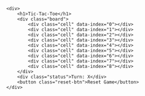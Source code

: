 <!DOCTYPE html>
<html lang="en">
<head>
    <meta charset="UTF-8">
    <meta name="viewport" content="width=device-width, initial-scale=1.0">
  <title>Tic-Tac-Toe Game</title>

</head>
<body>

    <div>
        <h1>Tic-Tac-Toe</h1>
        <div class="board">
            <div class="cell" data-index="0"></div>
            <div class="cell" data-index="1"></div>
            <div class="cell" data-index="2"></div>
            <div class="cell" data-index="3"></div>
            <div class="cell" data-index="4"></div>
            <div class="cell" data-index="5"></div>
            <div class="cell" data-index="6"></div>
            <div class="cell" data-index="7"></div>
            <div class="cell" data-index="8"></div>
        </div>
        <div class="status">Turn: X</div>
        <button class="reset-btn">Reset Game</button>
    </div>
<link rel="stylesheet" href="xo.css">
<script src="xo.js">
  
</script>

</body>
</html>
